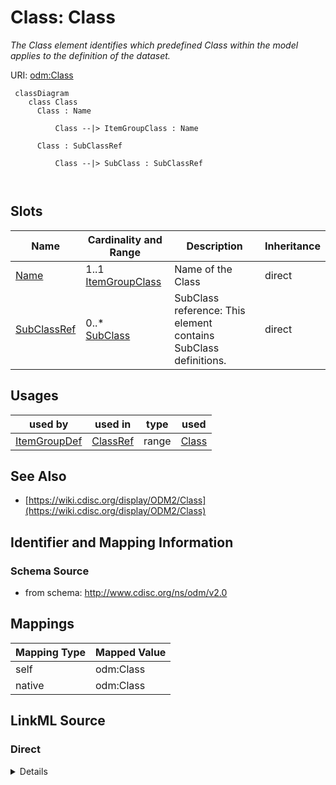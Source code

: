 # Class: Class


_The Class element identifies which predefined Class within the model applies to the definition of the dataset._





URI: [odm:Class](http://www.cdisc.org/ns/odm/v2.0/Class)



```mermaid
 classDiagram
    class Class
      Class : Name
        
          Class --|> ItemGroupClass : Name
        
      Class : SubClassRef
        
          Class --|> SubClass : SubClassRef
        
      
```




<!-- no inheritance hierarchy -->


## Slots

| Name | Cardinality and Range | Description | Inheritance |
| ---  | --- | --- | --- |
| [Name](Name.md) | 1..1 <br/> [ItemGroupClass](ItemGroupClass.md) | Name of the Class | direct |
| [SubClassRef](SubClassRef.md) | 0..* <br/> [SubClass](SubClass.md) | SubClass reference: This element contains SubClass definitions. | direct |





## Usages

| used by | used in | type | used |
| ---  | --- | --- | --- |
| [ItemGroupDef](ItemGroupDef.md) | [ClassRef](ClassRef.md) | range | [Class](Class.md) |






## See Also

* [https://wiki.cdisc.org/display/ODM2/Class](https://wiki.cdisc.org/display/ODM2/Class)

## Identifier and Mapping Information







### Schema Source


* from schema: http://www.cdisc.org/ns/odm/v2.0





## Mappings

| Mapping Type | Mapped Value |
| ---  | ---  |
| self | odm:Class |
| native | odm:Class |





## LinkML Source

<!-- TODO: investigate https://stackoverflow.com/questions/37606292/how-to-create-tabbed-code-blocks-in-mkdocs-or-sphinx -->

### Direct

<details>
```yaml
name: Class
description: The Class element identifies which predefined Class within the model
  applies to the definition of the dataset.
from_schema: http://www.cdisc.org/ns/odm/v2.0
see_also:
- https://wiki.cdisc.org/display/ODM2/Class
slots:
- Name
- SubClassRef
slot_usage:
  Name:
    name: Name
    description: Name of the Class
    comments:
    - 'Conditional Required when ODM/@Context="Submission

      range: text

      Text must follow CDISC Controlled Terminology for General Observation Class.
      For analysis datasets, if the ItemGroupDef IsNonStandard attribute is used,
      the Class should not be provided.'
    domain_of:
    - Alias
    - MetaDataVersion
    - Standard
    - StudyEventGroupDef
    - StudyEventDef
    - ItemGroupDef
    - Class
    - SubClass
    - SourceItem
    - Resource
    - ItemDef
    - CodeList
    - MethodDef
    - Parameter
    - ReturnValue
    - ConditionDef
    - StudyObjective
    - StudyEndPoint
    - StudyTargetPopulation
    - StudyEstimand
    - Arm
    - Epoch
    - StudyTiming
    - TransitionTimingConstraint
    - AbsoluteTimingConstraint
    - RelativeTimingConstraint
    - DurationTimingConstraint
    - WorkflowDef
    - Transition
    - Branching
    - Criterion
    - Organization
    - Location
    - Query
    range: ItemGroupClass
    required: true
  SubClassRef:
    name: SubClassRef
    multivalued: true
    domain_of:
    - Class
    range: SubClass
    inlined: true
    inlined_as_list: true
class_uri: odm:Class

```
</details>

### Induced

<details>
```yaml
name: Class
description: The Class element identifies which predefined Class within the model
  applies to the definition of the dataset.
from_schema: http://www.cdisc.org/ns/odm/v2.0
see_also:
- https://wiki.cdisc.org/display/ODM2/Class
slot_usage:
  Name:
    name: Name
    description: Name of the Class
    comments:
    - 'Conditional Required when ODM/@Context="Submission

      range: text

      Text must follow CDISC Controlled Terminology for General Observation Class.
      For analysis datasets, if the ItemGroupDef IsNonStandard attribute is used,
      the Class should not be provided.'
    domain_of:
    - Alias
    - MetaDataVersion
    - Standard
    - StudyEventGroupDef
    - StudyEventDef
    - ItemGroupDef
    - Class
    - SubClass
    - SourceItem
    - Resource
    - ItemDef
    - CodeList
    - MethodDef
    - Parameter
    - ReturnValue
    - ConditionDef
    - StudyObjective
    - StudyEndPoint
    - StudyTargetPopulation
    - StudyEstimand
    - Arm
    - Epoch
    - StudyTiming
    - TransitionTimingConstraint
    - AbsoluteTimingConstraint
    - RelativeTimingConstraint
    - DurationTimingConstraint
    - WorkflowDef
    - Transition
    - Branching
    - Criterion
    - Organization
    - Location
    - Query
    range: ItemGroupClass
    required: true
  SubClassRef:
    name: SubClassRef
    multivalued: true
    domain_of:
    - Class
    range: SubClass
    inlined: true
    inlined_as_list: true
attributes:
  Name:
    name: Name
    description: Name of the Class
    comments:
    - 'Conditional Required when ODM/@Context="Submission

      range: text

      Text must follow CDISC Controlled Terminology for General Observation Class.
      For analysis datasets, if the ItemGroupDef IsNonStandard attribute is used,
      the Class should not be provided.'
    from_schema: http://www.cdisc.org/ns/odm/v2.0
    rank: 1000
    alias: Name
    owner: Class
    domain_of:
    - Alias
    - MetaDataVersion
    - Standard
    - StudyEventGroupDef
    - StudyEventDef
    - ItemGroupDef
    - Class
    - SubClass
    - SourceItem
    - Resource
    - ItemDef
    - CodeList
    - MethodDef
    - Parameter
    - ReturnValue
    - ConditionDef
    - StudyObjective
    - StudyEndPoint
    - StudyTargetPopulation
    - StudyEstimand
    - Arm
    - Epoch
    - StudyTiming
    - TransitionTimingConstraint
    - AbsoluteTimingConstraint
    - RelativeTimingConstraint
    - DurationTimingConstraint
    - WorkflowDef
    - Transition
    - Branching
    - Criterion
    - Organization
    - Location
    - Query
    range: ItemGroupClass
    required: true
  SubClassRef:
    name: SubClassRef
    description: 'SubClass reference: This element contains SubClass definitions.'
    from_schema: http://www.cdisc.org/ns/odm/v2.0
    rank: 1000
    multivalued: true
    identifier: false
    alias: SubClassRef
    owner: Class
    domain_of:
    - Class
    range: SubClass
    inlined: true
    inlined_as_list: true
class_uri: odm:Class

```
</details>